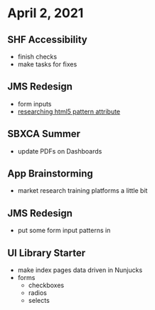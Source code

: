 # April 2, 2021

## SHF Accessibility
- finish checks
- make tasks for fixes

## JMS Redesign
- form inputs
- [researching html5 pattern attribute](https://webdesign.tutsplus.com/tutorials/html5-form-validation-with-the-pattern-attribute--cms-25145)

## SBXCA Summer
- update PDFs on Dashboards

## App Brainstorming
- market research training platforms a little bit

## JMS Redesign
- put some form input patterns in

## UI Library Starter
- make index pages data driven in Nunjucks
- forms
	- checkboxes
	- radios
	- selects
